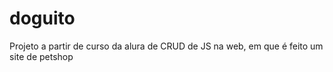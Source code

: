 # doguito
Projeto a partir de curso da alura de CRUD de JS na web, em que é feito um site de petshop
